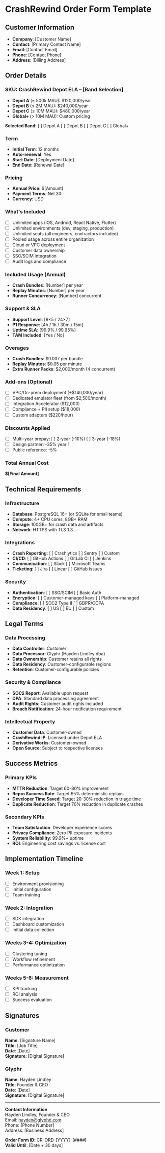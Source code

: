 # CrashRewind Order Form Template

## Customer Information
- **Company**: [Customer Name]
- **Contact**: [Primary Contact Name]
- **Email**: [Contact Email]
- **Phone**: [Contact Phone]
- **Address**: [Billing Address]

## Order Details

### SKU: CrashRewind Depot ELA – [Band Selection]
- **Depot A** (≤ 500k MAU): $120,000/year
- **Depot B** (≤ 2M MAU): $240,000/year  
- **Depot C** (≤ 10M MAU): $480,000/year
- **Global+** (> 10M MAU): Custom pricing

**Selected Band**: [ ] Depot A [ ] Depot B [ ] Depot C [ ] Global+

### Term
- **Initial Term**: 12 months
- **Auto-renewal**: Yes
- **Start Date**: [Deployment Date]
- **End Date**: [Renewal Date]

### Pricing
- **Annual Price**: $[Amount]
- **Payment Terms**: Net 30
- **Currency**: USD

### What's Included
- [ ] Unlimited apps (iOS, Android, React Native, Flutter)
- [ ] Unlimited environments (dev, staging, production)
- [ ] Unlimited seats (all engineers, contractors included)
- [ ] Pooled usage across entire organization
- [ ] Cloud or VPC deployment
- [ ] Customer data ownership
- [ ] SSO/SCIM integration
- [ ] Audit logs and compliance

### Included Usage (Annual)
- **Crash Bundles**: [Number] per year
- **Replay Minutes**: [Number] per year
- **Runner Concurrency**: [Number] concurrent

### Support & SLA
- **Support Level**: [8×5 / 24×7]
- **P1 Response**: [4h / 1h / 30m / 15m]
- **Uptime SLA**: [99.9% / 99.95%]
- **TAM Included**: [Yes / No]

### Overages
- **Crash Bundles**: $0.007 per bundle
- **Replay Minutes**: $0.05 per minute
- **Extra Runner Packs**: $2,000/month (4 concurrent)

### Add-ons (Optional)
- [ ] VPC/On-prem deployment (+$140,000/year)
- [ ] Dedicated emulator fleet (from $2,500/month)
- [ ] Integration Accelerator ($12,000)
- [ ] Compliance + PII setup ($18,000)
- [ ] Custom adapters ($220/hour)

### Discounts Applied
- [ ] Multi-year prepay: [ ] 2-year (-10%) [ ] 3-year (-18%)
- [ ] Design partner: -35% year 1
- [ ] Public reference: -5%

### Total Annual Cost
**$[Final Amount]**

## Technical Requirements

### Infrastructure
- **Database**: PostgreSQL 16+ (or SQLite for small teams)
- **Compute**: 4+ CPU cores, 8GB+ RAM
- **Storage**: 100GB+ for crash data and artifacts
- **Network**: HTTPS with TLS 1.3

### Integrations
- **Crash Reporting**: [ ] Crashlytics [ ] Sentry [ ] Custom
- **CI/CD**: [ ] GitHub Actions [ ] GitLab CI [ ] Jenkins
- **Communication**: [ ] Slack [ ] Microsoft Teams
- **Ticketing**: [ ] Jira [ ] Linear [ ] GitHub Issues

### Security
- **Authentication**: [ ] SSO/SCIM [ ] Basic Auth
- **Encryption**: [ ] Customer-managed keys [ ] Platform-managed
- **Compliance**: [ ] SOC2 Type II [ ] GDPR/CCPA
- **Data Residency**: [ ] US [ ] EU [ ] Custom

## Legal Terms

### Data Processing
- **Data Controller**: Customer
- **Data Processor**: Glyphr (Hayden Lindley dba)
- **Data Ownership**: Customer retains all rights
- **Data Residency**: Customer-configurable regions
- **Retention**: Customer-configurable policies

### Security & Compliance
- **SOC2 Report**: Available upon request
- **DPA**: Standard data processing agreement
- **Audit Rights**: Customer audit rights included
- **Breach Notification**: 24-hour notification requirement

### Intellectual Property
- **Customer Data**: Customer-owned
- **CrashRewind IP**: Licensed under Depot ELA
- **Derivative Works**: Customer-owned
- **Open Source**: Subject to respective licenses

## Success Metrics

### Primary KPIs
- **MTTR Reduction**: Target 60-80% improvement
- **Repro Success Rate**: Target 95% deterministic replays
- **Developer Time Saved**: Target 20-30% reduction in triage time
- **Duplicate Reduction**: Target 70% reduction in duplicate crashes

### Secondary KPIs
- **Team Satisfaction**: Developer experience scores
- **Privacy Compliance**: Zero PII exposure incidents
- **System Reliability**: 99.9%+ uptime
- **ROI**: Engineering cost savings vs. license cost

## Implementation Timeline

### Week 1: Setup
- [ ] Environment provisioning
- [ ] Initial configuration
- [ ] Team training

### Week 2: Integration
- [ ] SDK integration
- [ ] Dashboard customization
- [ ] Initial data collection

### Weeks 3-4: Optimization
- [ ] Clustering tuning
- [ ] Workflow refinement
- [ ] Performance optimization

### Weeks 5-6: Measurement
- [ ] KPI tracking
- [ ] ROI analysis
- [ ] Success evaluation

## Signatures

### Customer
**Name**: [Signature Name]  
**Title**: [Job Title]  
**Date**: [Date]  
**Signature**: [Digital Signature]

### Glyphr
**Name**: Hayden Lindley  
**Title**: Founder & CEO  
**Date**: [Date]  
**Signature**: [Digital Signature]

---

**Contact Information**  
Hayden Lindley, Founder & CEO  
Email: hayden@glyphd.com  
Phone: [Phone Number]  
Address: [Business Address]

**Order Form ID**: CR-ORD-[YYYY]-[####]  
**Valid Until**: [Date + 30 days]
